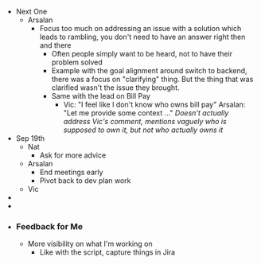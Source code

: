 - Next One
	- Arsalan
		- Focus too much on addressing an issue with a solution which leads to rambling, you don't need to have an answer right then and there
			- Often people simply want to be heard, not to have their problem solved
			- Example with the goal alignment around switch to backend, there was a focus on "clarifying" thing. But the thing that was clarified wasn't the issue they brought.
			- Same with the lead on Bill Pay
				- Vic: "I feel like I don't know who owns bill pay"
				  Arsalan: "Let me provide some context ..." *Doesn't actually address Vic's comment, mentions vaguely who is supposed to own it, but not who actually owns it*
- Sep 19th
	- Nat
		- Ask for more advice
	- Arsalan
		- End meetings early
		- Pivot back to dev plan work
	- Vic
-
-
- ### Feedback for Me
	- More visibility on what I'm working on
		- Like with the script, capture things in Jira